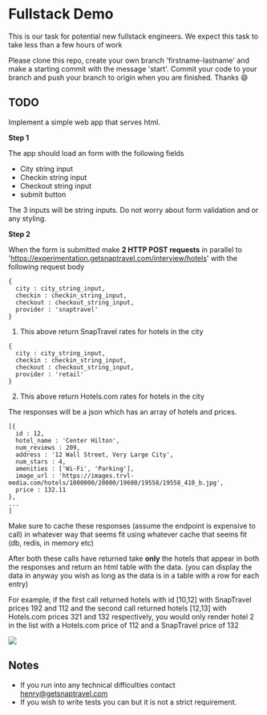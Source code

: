 # Fullstack Demo
This is our task for potential new fullstack engineers. We expect this task to take less than a few hours of work

Please clone this repo, create your own branch 'firstname-lastname' and make a starting commit with the message 'start'.
Commit your code to your branch and push your branch to origin when you are finished. Thanks 😄

## TODO

Implement a simple web app that serves html.

**Step 1**

The app should load an form with the following fields
- City string input
- Checkin string input
- Checkout string input
- submit button

The 3 inputs will be string inputs. Do not worry about form validation and or any styling.

**Step 2**

When the form is submitted make **2 HTTP POST requests** in parallel to 'https://experimentation.getsnaptravel.com/interview/hotels' with the following request body

```
{
  city : city_string_input,
  checkin : checkin_string_input,
  checkout : checkout_string_input,
  provider : 'snaptravel'
}
```

1) This above return SnapTravel rates for hotels in the city

```
{
  city : city_string_input,
  checkin : checkin_string_input,
  checkout : checkout_string_input,
  provider : 'retail'
}
```

2) This above return Hotels.com rates for hotels in the city

The responses will be a json which has an array of hotels and prices.
```
[{
  id : 12,
  hotel_name : 'Center Hilton',
  num_reviews : 209,
  address : '12 Wall Street, Very Large City',
  num_stars : 4,
  amenities : ['Wi-Fi', 'Parking'],
  image_url : 'https://images.trvl-media.com/hotels/1000000/20000/19600/19558/19558_410_b.jpg',
  price : 132.11
},
...
]
```

Make sure to cache these responses (assume the endpoint is expensive to call) in whatever way that seems fit using whatever cache that seems fit (db, redis, in memory etc)

After both these calls have returned take **only** the hotels that appear in both the responses and return an html table with the data. (you can display the data in anyway you wish as long as the data is in a table with a row for each entry)

For example, if the first call returned hotels with id [10,12] with SnapTravel prices 192 and 112 and the second call returned hotels [12,13] with Hotels.com prices 321 and 132 respectively, you would only render hotel 2 in the list with a Hotels.com price of 112 and a SnapTravel price of 132

![](https://i.imgur.com/fqT65hx.png)

## Notes
* If you run into any technical difficulties contact henry@getsnaptravel.com
* If you wish to write tests you can but it is not a strict requirement.
